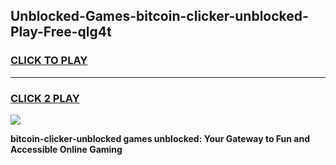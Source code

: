 
## Unblocked-Games-bitcoin-clicker-unblocked-Play-Free-qlg4t
<h3>
<a href="https://premium76.site?title=bitcoin-clicker-unblocked&ref=12A">CLICK TO PLAY</a></h3>
<hr>

<h3>
<a href="https://premium76.site?title=bitcoin-clicker-unblocked&ref=12A">CLICK 2 PLAY</a>
  
</h3>

<a href="https://premium76.site?title=bitcoin-clicker-unblocked&ref=12A"><img src="https://clearcache.store/games.png"></a>


**bitcoin-clicker-unblocked games unblocked: Your Gateway to Fun and Accessible Online Gaming**
